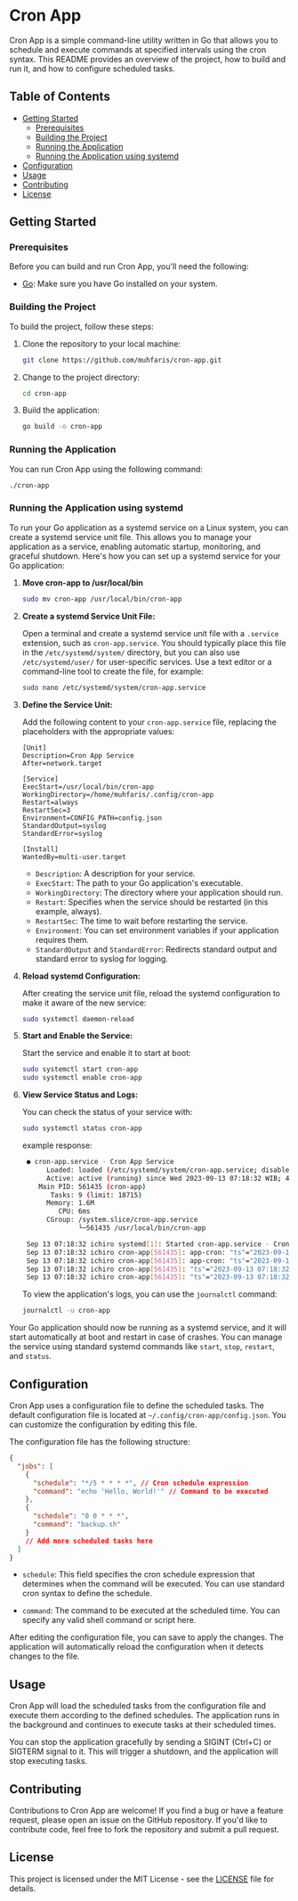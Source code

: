 # Cron App

Cron App is a simple command-line utility written in Go that allows you to schedule and execute commands at specified intervals using the cron syntax. This README provides an overview of the project, how to build and run it, and how to configure scheduled tasks.

## Table of Contents

- [Getting Started](#getting-started)
  - [Prerequisites](#prerequisites)
  - [Building the Project](#building-the-project)
  - [Running the Application](#running-the-application)
  - [Running the Application using systemd](#running-the-applincation-using-systemd)
- [Configuration](#configuration)
- [Usage](#usage)
- [Contributing](#contributing)
- [License](#license)

## Getting Started

### Prerequisites

Before you can build and run Cron App, you'll need the following:

- [Go](https://golang.org/dl/): Make sure you have Go installed on your system.

### Building the Project

To build the project, follow these steps:

1. Clone the repository to your local machine:

   ```bash
   git clone https://github.com/muhfaris/cron-app.git
   ```

2. Change to the project directory:

   ```bash
   cd cron-app
   ```

3. Build the application:

   ```bash
   go build -o cron-app
   ```

### Running the Application

You can run Cron App using the following command:

```bash
./cron-app
```

### Running the Application using systemd

To run your Go application as a systemd service on a Linux system, you can create a systemd service unit file. This allows you to manage your application as a service, enabling automatic startup, monitoring, and graceful shutdown. Here's how you can set up a systemd service for your Go application:

1. **Move cron-app to /usr/local/bin**

   ```bash
   sudo mv cron-app /usr/local/bin/cron-app
   ```

2. **Create a systemd Service Unit File:**

   Open a terminal and create a systemd service unit file with a `.service` extension, such as `cron-app.service`. You should typically place this file in the `/etc/systemd/system/` directory, but you can also use `/etc/systemd/user/` for user-specific services. Use a text editor or a command-line tool to create the file, for example:

   ```bash
   sudo nano /etc/systemd/system/cron-app.service
   ```

3. **Define the Service Unit:**

   Add the following content to your `cron-app.service` file, replacing the placeholders with the appropriate values:

   ```plaintext
   [Unit]
   Description=Cron App Service
   After=network.target

   [Service]
   ExecStart=/usr/local/bin/cron-app
   WorkingDirectory=/home/muhfaris/.config/cron-app
   Restart=always
   RestartSec=3
   Environment=CONFIG_PATH=config.json
   StandardOutput=syslog
   StandardError=syslog

   [Install]
   WantedBy=multi-user.target

   ```

   - `Description`: A description for your service.
   - `ExecStart`: The path to your Go application's executable.
   - `WorkingDirectory`: The directory where your application should run.
   - `Restart`: Specifies when the service should be restarted (in this example, always).
   - `RestartSec`: The time to wait before restarting the service.
   - `Environment`: You can set environment variables if your application requires them.
   - `StandardOutput` and `StandardError`: Redirects standard output and standard error to syslog for logging.

4. **Reload systemd Configuration:**

   After creating the service unit file, reload the systemd configuration to make it aware of the new service:

   ```bash
   sudo systemctl daemon-reload
   ```

5. **Start and Enable the Service:**

   Start the service and enable it to start at boot:

   ```bash
   sudo systemctl start cron-app
   sudo systemctl enable cron-app
   ```

6. **View Service Status and Logs:**

   You can check the status of your service with:

   ```bash
   sudo systemctl status cron-app
   ```

   example response:

   ```bash
    ● cron-app.service - Cron App Service
         Loaded: loaded (/etc/systemd/system/cron-app.service; disabled; preset: enabled)
         Active: active (running) since Wed 2023-09-13 07:18:32 WIB; 4s ago
       Main PID: 561435 (cron-app)
          Tasks: 9 (limit: 18715)
         Memory: 1.6M
            CPU: 6ms
         CGroup: /system.slice/cron-app.service
                 └─561435 /usr/local/bin/cron-app

    Sep 13 07:18:32 ichiro systemd[1]: Started cron-app.service - Cron App Service.
    Sep 13 07:18:32 ichiro cron-app[561435]: app-cron: "ts"="2023-09-13 07:18:32.364736" "level"=0 "msg"="starting app"
    Sep 13 07:18:32 ichiro cron-app[561435]: app-cron: "ts"="2023-09-13 07:18:32.364883" "level"=0 "msg"="list crons" "schedule"="*/1 * * * *" "command"="docker exec -i mongodb1 ls"
    Sep 13 07:18:32 ichiro cron-app[561435]: "ts"="2023-09-13 07:18:32.365073" "level"=0 "msg"="start"
    Sep 13 07:18:32 ichiro cron-app[561435]: "ts"="2023-09-13 07:18:32.365111" "level"=0 "msg"="schedule" "now"="2023-09-13 00:18:32.365104403 +0000 UTC" "entry"=1 "next"="2023-09-13 00:19:00 +0000 UTC"
   ```

   To view the application's logs, you can use the `journalctl` command:

   ```bash
   journalctl -u cron-app
   ```

Your Go application should now be running as a systemd service, and it will start automatically at boot and restart in case of crashes. You can manage the service using standard systemd commands like `start`, `stop`, `restart`, and `status`.

## Configuration

Cron App uses a configuration file to define the scheduled tasks. The default configuration file is located at `~/.config/cron-app/config.json`. You can customize the configuration by editing this file.

The configuration file has the following structure:

```json
{
  "jobs": [
    {
      "schedule": "*/5 * * * *", // Cron schedule expression
      "command": "echo 'Hello, World!'" // Command to be executed
    },
    {
      "schedule": "0 0 * * *",
      "command": "backup.sh"
    }
    // Add more scheduled tasks here
  ]
}
```

- `schedule`: This field specifies the cron schedule expression that determines when the command will be executed. You can use standard cron syntax to define the schedule.

- `command`: The command to be executed at the scheduled time. You can specify any valid shell command or script here.

After editing the configuration file, you can save to apply the changes. The application will automatically reload the configuration when it detects changes to the file.

## Usage

Cron App will load the scheduled tasks from the configuration file and execute them according to the defined schedules. The application runs in the background and continues to execute tasks at their scheduled times.

You can stop the application gracefully by sending a SIGINT (Ctrl+C) or SIGTERM signal to it. This will trigger a shutdown, and the application will stop executing tasks.

## Contributing

Contributions to Cron App are welcome! If you find a bug or have a feature request, please open an issue on the GitHub repository. If you'd like to contribute code, feel free to fork the repository and submit a pull request.

## License

This project is licensed under the MIT License - see the [LICENSE](LICENSE) file for details.

